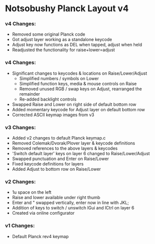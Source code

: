 # Notsobushy Planck Layout v4


### v4 Changes:
* Removed some original Planck code
* Got adjust layer working as a standalone keycode
* Adjust key now functions as DEL when tapped, adjust when held
* Readjusted the functionality for raise+lower=adjust


### v4 Changes:
* Significant changes to keycodes & locations on Raise/Lower/Adjust
	* Simplified numbers / symbols on Lower
	* Simplified function keys, media & mouse controls on Raise
	* Removed unused RGB / swap keys on Adjust, rearranged the remainder
	* Re-added backlight controls
* Swapped Raise and Lower on right side of default bottom row
* Added momentary keycode for Adjust layer on default bottom row
* Corrected ASCII keymap images from v3


### v3 Changes:
* Added v2 changes to default Planck keymap.c
* Removed Colemak/Dvorak/Plover layer & keycode definitions
* Removed references to the above layers & keycodes
* 'Switch default layer' keys on layer 6 changed to Raise/Lower/Adjust
* Swapped punctuation and Enter on Raise/Lower
* Fixed keycode definitions for layers
* Added Adjust to bottom row on Raise/Lower


### v2 Changes:
* 1u space on the left
* Raise and lower available under right thumb
* Enter and " swapped vertically, enter now in line with JKL;
* Addition of keys to switch / unswitch lGui and lCtrl on layer 6
* Created via online configurator


### v1 Changes:
* Default Planck rev4 keymap
